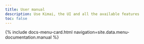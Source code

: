 ```yaml
---
title: User manual
description: Use Kimai, the UI and all the available features
toc: false
---
```


<div class="row row-cards row-deck">
{% include docs-menu-card.html navigation=site.data.menu-documentation.manual %}
</div> 
 
